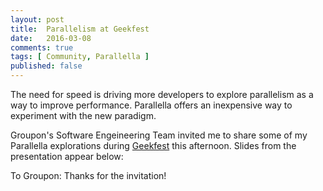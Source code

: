 ```yaml
---
layout: post
title:  Parallelism at Geekfest
date:   2016-03-08
comments: true
tags: [ Community, Parallella ]
published: false
---
```

The need for speed is driving more developers to explore parallelism as a way to improve performance. Parallella offers an inexpensive way to experiment with the new paradigm. 

Groupon's Software Engeineering Team invited me to share some of my Parallella explorations during [Geekfest](http://www.meetup.com/Geekfest/events/227841182/) this afternoon. Slides from the presentation appear below:

<!--more-->

<center><script async class="speakerdeck-embed" data-id="8a72510956be44529efc0467f33cb32d" data-ratio="1.77777777777778" src="//speakerdeck.com/assets/embed.js"></script></center>

To Groupon: Thanks for the invitation!

